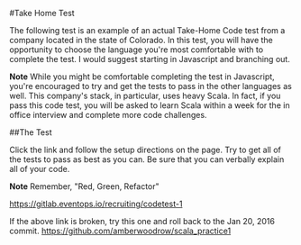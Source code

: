 #Take Home Test

The following test is an example of an actual Take-Home Code test from a company located in the state of Colorado. In this test, you will have the opportunity to choose the language you're most comfortable with to complete the test. I would suggest starting in Javascript and branching out.

**Note** While you might be comfortable completing the test in Javascript, you're encouraged to try and get the tests to pass in the other languages as well. This company's stack, in particular, uses heavy Scala. In fact, if you pass this code test, you will be asked to learn Scala within a week for the in office interview and complete more code challenges.


##The Test

Click the link and follow the setup directions on the page. Try to get all of the tests to pass as best as you can. Be sure that you can verbally explain all of your code.

**Note** Remember, "Red, Green, Refactor"

https://gitlab.eventops.io/recruiting/codetest-1

If the above link is broken, try this one and roll back to the Jan 20, 2016 commit.
https://github.com/amberwoodrow/scala_practice1
